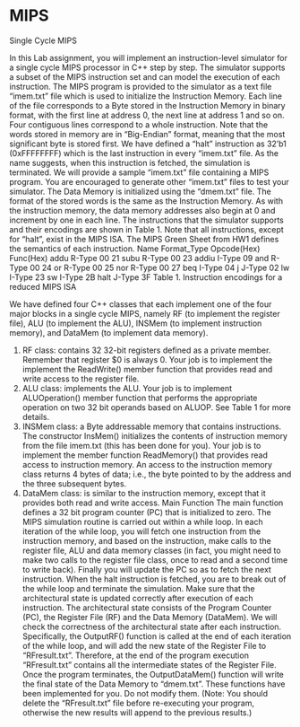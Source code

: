 # MIPS

Single Cycle MIPS

In this Lab assignment, you will implement an instruction-level simulator for a single cycle MIPS processor
in C++ step by step. The simulator supports a subset of the MIPS instruction set and can model the execution
of each instruction.
The MIPS program is provided to the simulator as a text file “imem.txt” file which is used to initialize the
Instruction Memory. Each line of the file corresponds to a Byte stored in the Instruction Memory in binary
format, with the first line at address 0, the next line at address 1 and so on. Four contiguous lines correspond
to a whole instruction. Note that the words stored in memory are in “Big-Endian” format, meaning that the
most significant byte is stored first.
We have defined a “halt” instruction as 32’b1 (0xFFFFFFFF) which is the last instruction in every
“imem.txt” file. As the name suggests, when this instruction is fetched, the simulation is terminated. We
will provide a sample “imem.txt” file containing a MIPS program. You are encouraged to generate other
“imem.txt” files to test your simulator.
The Data Memory is initialized using the “dmem.txt” file. The format of the stored words is the same as
the Instruction Memory. As with the instruction memory, the data memory addresses also begin at 0 and
increment by one in each line.
The instructions that the simulator supports and their encodings are shown in Table 1. Note that all
instructions, except for “halt”, exist in the MIPS ISA. The MIPS Green Sheet from HW1 defines the
semantics of each instruction.
Name  Format_Type  Opcode(Hex)  Func(Hex)
addu  R-Type       00           21
subu  R-Type       00           23
addiu I-Type       09
and   R-Type       00           24
or    R-Type       00           25
nor   R-Type       00           27
beq   I-Type       04
j     J-Type       02
lw    I-Type       23
sw    I-Type       2B
halt  J-Type       3F
Table 1. Instruction encodings for a reduced MIPS ISA


We have defined four C++ classes that each implement one of the four major blocks in a single cycle
MIPS, namely RF (to implement the register file), ALU (to implement the ALU), INSMem (to implement
instruction memory), and DataMem (to implement data memory).
1. RF class: contains 32 32-bit registers defined as a private member. Remember that register $0 is
always 0. Your job is to implement the implement the ReadWrite() member function that
provides read and write access to the register file.
2. ALU class: implements the ALU. Your job is to implement ALUOperation() member function
that performs the appropriate operation on two 32 bit operands based on ALUOP. See Table 1 for
more details.
3. INSMem class: a Byte addressable memory that contains instructions. The constructor InsMem()
initializes the contents of instruction memory from the file imem.txt (this has been done for you).
Your job is to implement the member function ReadMemory() that provides read access to
instruction memory. An access to the instruction memory class returns 4 bytes of data; i.e., the
byte pointed to by the address and the three subsequent bytes.
4. DataMem class: is similar to the instruction memory, except that it provides both read and write
access.
Main Function
The main function defines a 32 bit program counter (PC) that is initialized to zero. The MIPS simulation
routine is carried out within a while loop. In each iteration of the while loop, you will fetch one instruction
from the instruction memory, and based on the instruction, make calls to the register file, ALU and data
memory classes (in fact, you might need to make two calls to the register file class, once to read and a
second time to write back). Finally you will update the PC so as to fetch the next instruction. When the halt
instruction is fetched, you are to break out of the while loop and terminate the simulation.
Make sure that the architectural state is updated correctly after execution of each instruction. The
architectural state consists of the Program Counter (PC), the Register File (RF) and the Data Memory
(DataMem). We will check the correctness of the architectural state after each instruction.
Specifically, the OutputRF() function is called at the end of each iteration of the while loop, and will add
the new state of the Register File to “RFresult.txt”. Therefore, at the end of the program execution
“RFresult.txt” contains all the intermediate states of the Register File. Once the program terminates, the
OutputDataMem() function will write the final state of the Data Memory to “dmem.txt”. These functions
have been implemented for you. Do not modify them.
(Note: You should delete the “RFresult.txt” file before re-executing your program, otherwise the
new results will append to the previous results.)

